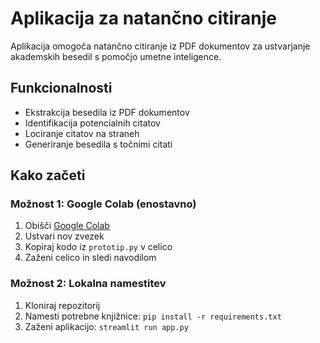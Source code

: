 # Aplikacija za natančno citiranje

Aplikacija omogoča natančno citiranje iz PDF dokumentov za ustvarjanje akademskih besedil s pomočjo umetne inteligence.

## Funkcionalnosti

- Ekstrakcija besedila iz PDF dokumentov
- Identifikacija potencialnih citatov
- Lociranje citatov na straneh
- Generiranje besedila s točnimi citati

## Kako začeti

### Možnost 1: Google Colab (enostavno)

1. Obišči [Google Colab](https://colab.research.google.com/)
2. Ustvari nov zvezek
3. Kopiraj kodo iz `prototip.py` v celico
4. Zaženi celico in sledi navodilom

### Možnost 2: Lokalna namestitev

1. Kloniraj repozitorij
2. Namesti potrebne knjižnice: `pip install -r requirements.txt`
3. Zaženi aplikacijo: `streamlit run app.py`
